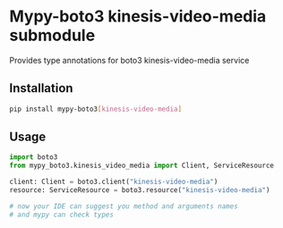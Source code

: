 # Mypy-boto3 kinesis-video-media submodule

Provides type annotations for boto3 kinesis-video-media service

## Installation

```bash
pip install mypy-boto3[kinesis-video-media]
```

## Usage

```python
import boto3
from mypy_boto3.kinesis_video_media import Client, ServiceResource

client: Client = boto3.client("kinesis-video-media")
resource: ServiceResource = boto3.resource("kinesis-video-media")

# now your IDE can suggest you method and arguments names
# and mypy can check types
```

